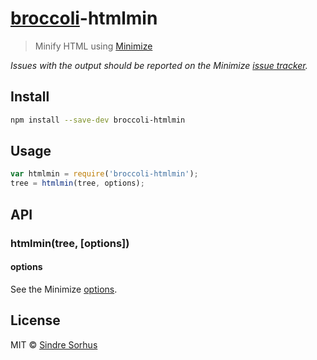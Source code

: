 # [broccoli](https://github.com/joliss/broccoli)-htmlmin

> Minify HTML using [Minimize](https://github.com/Moveo/minimize)

*Issues with the output should be reported on the Minimize [issue tracker](https://github.com/Moveo/minimize/issues).*


## Install

```sh
npm install --save-dev broccoli-htmlmin
```


## Usage

```js
var htmlmin = require('broccoli-htmlmin');
tree = htmlmin(tree, options);
```


## API

### htmlmin(tree, [options])

#### options

See the Minimize [options](https://github.com/Moveo/minimize#options).


## License

MIT © [Sindre Sorhus](http://sindresorhus.com)
